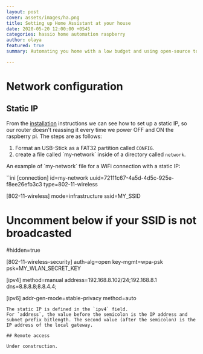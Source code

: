 ```yaml
---
layout: post
cover: assets/images/ha.png
title: Setting up Home Assistant at your house
date: 2020-05-20 12:00:00 +0545
categories: hassio home automation raspberry
author: olaya
featured: true
summary: Automating you home with a low budget and using open-source tools

---
```

# Network configuration
## Static IP
From the [installation](https://www.home-assistant.io/hassio/installation/)
instructions we can see how to set up a static IP, so our router doesn't
reassing it every time we power OFF and ON the raspberry pi. The steps are as
follows:
1. Format an USB-Stick as a FAT32 partition called `CONFIG`.
2. create a file called ´my-network´ inside of a directory called `network`.


An example of ´my-network´ file for a WiFi connection with a static IP:

``ini
[connection]
id=my-network
uuid=72111c67-4a5d-4d5c-925e-f8ee26efb3c3
type=802-11-wireless

[802-11-wireless]
mode=infrastructure
ssid=MY_SSID
# Uncomment below if your SSID is not broadcasted
#hidden=true

[802-11-wireless-security]
auth-alg=open
key-mgmt=wpa-psk
psk=MY_WLAN_SECRET_KEY

[ipv4]
method=manual
address=192.168.8.102/24;192.168.8.1
dns=8.8.8.8;8.8.4.4;

[ipv6]
addr-gen-mode=stable-privacy
method=auto
```
The static IP is defined in the `ipv4` field.
For `address`, the value before the semicolon is the IP address and subnet prefix bitlength. The second value (after the semicolon) is the IP address of the local gateway.

## Remote access

Under construction.
